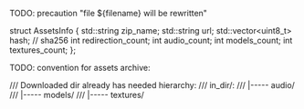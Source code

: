 TODO: precaution "file ${filename} will be rewritten"

struct AssetsInfo {
std::string zip_name;
std::string url;
std::vector<uint8_t> hash; // sha256
int redirection_count;
int audio_count;
int models_count;
int textures_count;
};

TODO: convention for assets archive:

/// Downloaded dir already has needed hierarchy:
/// in_dir/:
///       |----- audio/
///       |----- models/
///       |----- textures/